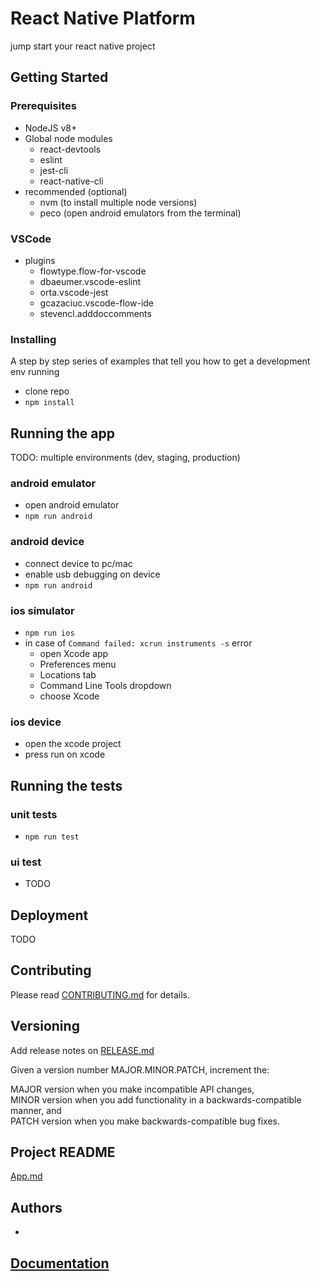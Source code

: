 # React Native Platform

jump start your react native project

## Getting Started

### Prerequisites

- NodeJS v8+
- Global node modules
  - react-devtools
  - eslint
  - jest-cli
  - react-native-cli
- recommended (optional)
  - nvm (to install multiple node versions)
  - peco (open android emulators from the terminal)

### VSCode

- plugins
  - flowtype.flow-for-vscode
  - dbaeumer.vscode-eslint
  - orta.vscode-jest
  - gcazaciuc.vscode-flow-ide
  - stevencl.adddoccomments

### Installing

A step by step series of examples that tell you how to get a development env running

- clone repo
- `npm install`

## Running the app

TODO: multiple environments (dev, staging, production)

### android emulator

- open android emulator
- `npm run android`

### android device

- connect device to pc/mac
- enable usb debugging on device
- `npm run android`

### ios simulator

- `npm run ios`
- in case of `Command failed: xcrun instruments -s` error
  - open Xcode app
  - Preferences menu
  - Locations tab
  - Command Line Tools dropdown
  - choose Xcode

### ios device

- open the xcode project
- press run on xcode

## Running the tests

### unit tests

- `npm run test`

### ui test

- TODO

## Deployment

TODO

## Contributing

Please read [CONTRIBUTING.md](CONTRIBUTING.md) for details.

## Versioning

Add release notes on [RELEASE.md](RELEASE.md)

Given a version number MAJOR.MINOR.PATCH, increment the:

MAJOR version when you make incompatible API changes,  
MINOR version when you add functionality in a backwards-compatible manner, and  
PATCH version when you make backwards-compatible bug fixes.

## Project README

[App.md](App.md)

## Authors

-

## [Documentation](docs/index.md)
